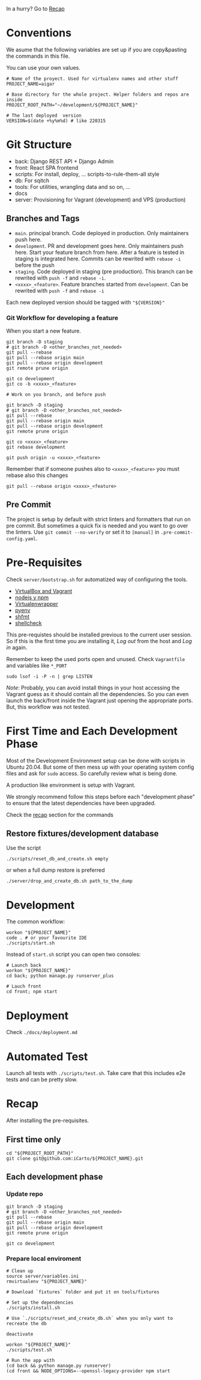 In a hurry? Go to [Recap](#recap)

# Conventions

We asume that the following variables are set up if you are copy&pasting the commands in this file.

You can use your own values.

```
# Name of the proyect. Used for virtualenv names and other stuff
PROJECT_NAME=aigar

# Base directory for the whole project. Helper folders and repos are inside
PROJECT_ROOT_PATH="~/development/${PROJECT_NAME}"

# The last deployed  version
VERSION=$(date +%y%m%d) # like 220315
```

# Git Structure

-   back: Django REST API + Django Admin
-   front: React SPA frontend
-   scripts: For install, deploy, ... scripts-to-rule-them-all style
-   db: For sqitch
-   tools: For utilities, wrangling data and so on, ...
-   docs
-   server: Provisioning for Vagrant (development) and VPS (production)

## Branches and Tags

-   `main`. principal branch. Code deployed in production. Only maintainers push here.
-   `development`. PR and development goes here. Only maintainers push here. Start your feature branch from here. After a feature is tested in staging is integrated here. Commits can be rewrited with `rebase -i` before the push
-   `staging`. Code deployed in staging (pre production). This branch can be rewrited with `push -f` and `rebase -i`.
-   `<xxxx>_<feature>`. Feature branches started from `development`. Can be rewrited with `push -f` and `rebase -i`

Each new deployed version should be tagged with `"${VERSION}"`

### Git Workflow for developing a feature

When you start a new feature.

```shell
git branch -D staging
# git branch -D <other_branches_not_needed>
git pull --rebase
git pull --rebase origin main
git pull --rebase origin development
git remote prune origin

git co development
git co -b <xxxx>_<feature>

# Work on you branch, and before push

git branch -D staging
# git branch -D <other_branches_not_needed>
git pull --rebase
git pull --rebase origin main
git pull --rebase origin development
git remote prune origin

git co <xxxx>_<feature>
git rebase development

git push origin -u <xxxx>_<feature>
```

Remember that if someone pushes also to `<xxxx>_<feature>` you must rebase also this changes

```
git pull --rebase origin <xxxx>_<feature>
```

## Pre Commit

The project is setup by default with strict linters and formatters that run on pre commit. But sometimes a quick fix is needed and you want to go over the linters. Use `git commit --no-verify` or set it to `[manual]` in `.pre-commit-config.yaml`.

# Pre-Requisites

Check `server/bootstrap.sh` for automatized way of configuring the tools.

-   [VirtualBox and Vagrant](https://gitlab.com/icarto/ikdb/blob/master/configurar_equipo/linux/virtualbox_y_vagrant.md)
-   [nodejs y npm](https://gitlab.com/icarto/ikdb/blob/master/configurar_equipo/linux/instalar_y_actualizar_node_y_npm.md)
-   [Virtualenwrapper](https://gitlab.com/icarto/ikdb/-/blob/master/python/python_tooling_virtualenvwrapper.md#instalaci%C3%B3n)
-   [pyenv](https://gitlab.com/icarto/ikdb/-/blob/master/python/python_tooling_pyenv.md#instalaci%C3%B3n)
-   [shfmt](https://gitlab.com/icarto/ikdb/-/blob/wip_linters/linters_estilo_codigo_y_formatters/estilo_codigo_y_formatters/herramientas/formatters_bash.md#configuraci%C3%B3n-icarto)
-   [shellcheck](https://gitlab.com/icarto/ikdb/-/blob/wip_linters/linters_estilo_codigo_y_formatters/linters/5.linters_bash.md#configuraci%C3%B3n-icarto)

This pre-requistes should be installed previous to the current user session. So if this is the first time you are installing it, _Log out_ from the host and _Log in_ again.

Remember to keep the used ports open and unused. Check `Vagrantfile` and variables like `*_PORT`

```shell
sudo lsof -i -P -n | grep LISTEN
```

_Note_: Probably, you can avoid install things in your host accessing the Vagrant guess as it should contain all the dependencies. So you can even launch the back/front inside the Vagrant just opening the appropriate ports. But, this workflow was not tested.

# First Time and Each Development Phase

Most of the Development Environment setup can be done with scripts in Ubuntu 20.04. But some of then mess up with your operating system config files and ask for `sudo` access. So carefully review what is being done.

A production like environment is setup with Vagrant.

We strongly recommend follow this steps before each "development phase" to ensure that the latest dependencies have been upgraded.

Check the [recap](#recap) section for the commands

## Restore fixtures/development database

Use the script

```shell
./scripts/reset_db_and_create.sh empty
```

or when a full dump restore is preferred

```shell
./server/drop_and_create_db.sh path_to_the_dump
```

# Development

The common workflow:

```shell
workon "${PROJECT_NAME}"
code . # or your favourite IDE
./scripts/start.sh
```

Instead of `start.sh` script you can open two consoles:

```shell
# Launch back
workon "${PROJECT_NAME}"
cd back; python manage.py runserver_plus

# Lauch front
cd front; npm start
```

# Deployment

Check `./docs/deployment.md`

# Automated Test

Launch all tests with `./scripts/test.sh`. Take care that this includes e2e tests and can be pretty slow.

# Recap

After installing the pre-requisites.

## First time only

```shell
cd "${PROJECT_ROOT_PATH}"
git clone git@github.com:iCarto/${PROJECT_NAME}.git
```

## Each development phase

### Update repo

```shell
git branch -D staging
# git branch -D <other_branches_not_needed>
git pull --rebase
git pull --rebase origin main
git pull --rebase origin development
git remote prune origin

git co development
```

### Prepare local enviroment

```
# Clean up
source server/variables.ini
rmvirtualenv "${PROJECT_NAME}"

# Download `fixtures` folder and put it on tools/fixtures

# Set up the dependencies
./scripts/install.sh

# Use `./scripts/reset_and_create_db.sh` when you only want to recreate the db

deactivate

workon "${PROJECT_NAME}"
./scripts/test.sh

# Run the app with
(cd back && python manage.py runserver)
(cd front && NODE_OPTIONS=--openssl-legacy-provider npm start
```
